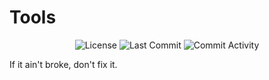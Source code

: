 # Tools

<p align="center">
<img src="https://img.shields.io/github/license/honeok/Tools.svg?style=flat" alt="License" />
<img src="https://img.shields.io/github/last-commit/honeok/Tools?style=flat" alt="Last Commit" />
<img src="https://img.shields.io/github/commit-activity/m/honeok/Tools.svg?style=flat" alt="Commit Activity" />
</p>

If it ain't broke, don't fix it.
